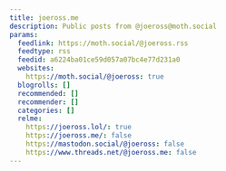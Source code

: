 ```yaml
---
title: joeross.me
description: Public posts from @joeross@moth.social
params:
  feedlink: https://moth.social/@joeross.rss
  feedtype: rss
  feedid: a6224ba01ce59d057a07bc4e77d231a0
  websites:
    https://moth.social/@joeross: true
  blogrolls: []
  recommended: []
  recommender: []
  categories: []
  relme:
    https://joeross.lol/: true
    https://joeross.me/: false
    https://mastodon.social/@joeross: false
    https://www.threads.net/@joeross.me: false
---
```

